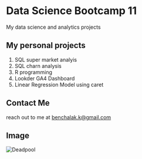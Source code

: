 # Data Science Bootcamp 11
My data science and analytics projects

## My personal projects

1. SQL super market analyis
2. SQL charn analysis
3. R programming
4. Lookder GA4 Dashboard
5. Linear Regression Model using caret

## Contact Me
reach out to me at benchalak.k@gmail.com

## Image
![Deadpool](https://media.uiargonaut.com/wp-content/uploads/2016/05/rawrfeb3.jpg)
